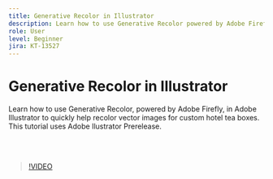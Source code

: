 ```yaml
---
title: Generative Recolor in Illustrator
description: Learn how to use Generative Recolor powered by Adobe Firefly
role: User
level: Beginner
jira: KT-13527
---
```

# Generative Recolor in Illustrator

Learn how to use Generative Recolor, powered by Adobe Firefly, in Adobe Illustrator to quickly help recolor vector images for custom hotel tea boxes. This tutorial uses Adobe Ilustrator Prerelease.

<br>&nbsp;

>[!VIDEO](https://video.tv.adobe.com/v/3420872?quality=12&learn=on&hidetitle=true)
